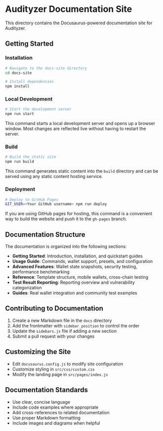 # Audityzer Documentation Site

This directory contains the Docusaurus-powered documentation site for Audityzer.

## Getting Started

### Installation

```bash
# Navigate to the docs-site directory
cd docs-site

# Install dependencies
npm install
```

### Local Development

```bash
# Start the development server
npm run start
```

This command starts a local development server and opens up a browser window. Most changes are reflected live without having to restart the server.

### Build

```bash
# Build the static site
npm run build
```

This command generates static content into the `build` directory and can be served using any static content hosting service.

### Deployment

```bash
# Deploy to GitHub Pages
GIT_USER=<Your GitHub username> npm run deploy
```

If you are using GitHub pages for hosting, this command is a convenient way to build the website and push it to the `gh-pages` branch.

## Documentation Structure

The documentation is organized into the following sections:

- **Getting Started**: Introduction, installation, and quickstart guides
- **Usage Guide**: Commands, wallet support, presets, and configuration
- **Advanced Features**: Wallet state snapshots, security testing, performance benchmarking
- **Reference**: Template structure, mobile wallets, cross-chain testing
- **Test Result Reporting**: Reporting overview and vulnerability categorization
- **Guides**: Real wallet integration and community test examples

## Contributing to Documentation

1. Create a new Markdown file in the `docs` directory
2. Add the frontmatter with `sidebar_position` to control the order
3. Update the `sidebars.js` file if adding a new section
4. Submit a pull request with your changes

## Customizing the Site

- Edit `docusaurus.config.js` to modify site configuration
- Customize styling in `src/css/custom.css`
- Modify the landing page in `src/pages/index.js`

## Documentation Standards

- Use clear, concise language
- Include code examples where appropriate
- Add cross-references to related documentation
- Use proper Markdown formatting
- Include images and diagrams when helpful
